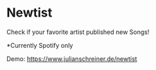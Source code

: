 # Newtist

Check if your favorite artist published new Songs!

*Currently Spotify only

Demo: https://www.julianschreiner.de/newtist
